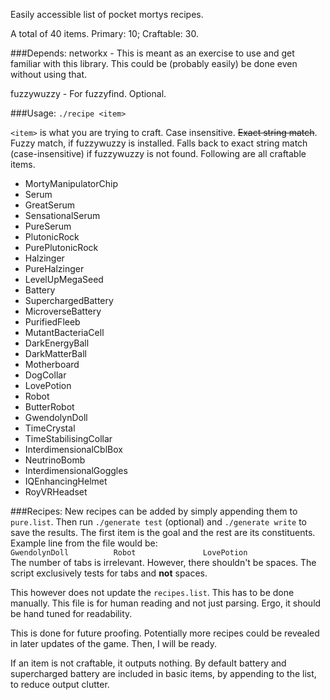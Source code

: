 Easily accessible list of pocket mortys recipes.

A total of 40 items. Primary: 10; Craftable: 30.

###Depends:
networkx - This is meant as an exercise to use and get familiar with this
library. This could be (probably easily) be done even without using that.

fuzzywuzzy - For fuzzyfind. Optional.

###Usage:
`./recipe <item>`

`<item>` is what you are trying to craft. Case insensitive. ~~Exact string
match~~. Fuzzy match, if fuzzywuzzy is installed. Falls back to exact string
match (case-insensitive) if fuzzywuzzy is not found. Following are all
craftable items.

 - MortyManipulatorChip
 - Serum
 - GreatSerum
 - SensationalSerum
 - PureSerum
 - PlutonicRock
 - PurePlutonicRock
 - Halzinger
 - PureHalzinger
 - LevelUpMegaSeed
 - Battery
 - SuperchargedBattery
 - MicroverseBattery
 - PurifiedFleeb
 - MutantBacteriaCell
 - DarkEnergyBall
 - DarkMatterBall
 - Motherboard
 - DogCollar
 - LovePotion
 - Robot
 - ButterRobot
 - GwendolynDoll
 - TimeCrystal
 - TimeStabilisingCollar
 - InterdimensionalCblBox
 - NeutrinoBomb
 - InterdimensionalGoggles
 - IQEnhancingHelmet
 - RoyVRHeadset

###Recipes:
New recipes can be added by simply appending them to `pure.list`. Then run
`./generate test` (optional) and `./generate write` to save the results. The
first item is the goal and the rest are its constituents.  
Example line from the file would be:  
`GwendolynDoll			Robot				LovePotion`  
The number of tabs is irrelevant. However, there shouldn't be spaces. The
script exclusively tests for tabs and **not** spaces. 

This however does not update the `recipes.list`. This has to be done manually.
This file is for human reading and not just parsing. Ergo, it should be hand
tuned for readability.

This is done for future proofing. Potentially more recipes could be revealed in
later updates of the game. Then, I will be ready.

If an item is not craftable, it outputs nothing. By default battery and
supercharged battery are included in basic items, by appending to the list, to
reduce output clutter. 
